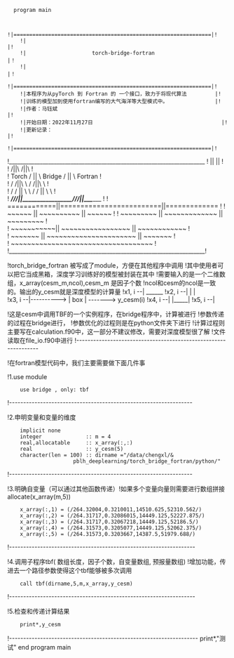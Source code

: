 
      program main 


        !|===============================================================|!
        !|                                                               |!
        !|                     torch-bridge-fortran                      |！
        !|                                                               |！
        !|===============================================================|!
        !|本程序为从pyTorch 到 Fortran 的 一个接口，致力于将现代算法         |!
        !|训练的模型加到使用fortran编写的大气海洋等大型模式中。               |!
        !|作者：马钰斌                                                     |!
        !|开始日期：2022年11月27日                                         |!
        !|更新记录：                                                       |!
        !|===============================================================|!

                                                                      
!______________________________________________________________________ 
!                    ||                         ||                     !          
!                   /||\                       /||\                    !        
!         Torch    / || \         Bridge      / || \   Fortran         !                  
!                 / /||\ \                   / /||\ \                  !                            
!                / / || \ \                 / / || \ \                 !           
!        _______/_/_/||\_\_\_______________/_/_/||\_\_\_______         !
!        ============||=========================||=============        !
!          ~~~~~~    ||       ~~~~~~~~~~        ||  ~~~~~~             ! 
!         ~~~~~~~~~  ||      ~~~~~~~~~~~~~      || ~~~~~~~~~           !       
!         ~~~~~~~~~~~||    ~~~~~~~~~~~~~~~~~    || ~~~~~~~~~~~~        !    
!         ~~~~~~~    ||  ~~~~~~~~~~~~~~~~~~~~~~ || ~~~~~~~             !   
!                 ~~~~~~~~~~~~~~~~~~~~~~~~~~~~~~~~~~~                  !                 
!______________________________________________________________________!                                                                                

!torch_bridge_fortran 被写成了module，方便在其他程序中调用
!其中使用者可以把它当成黑箱，深度学习训练好的模型被封装在其中
!需要输入的是一个二维数组，x_array(cesm_m,ncol),cesm_m 是因子个数
!ncol和cesm的ncol是一致的。输出的y_cesm就是深度模型的计算量
!x1, i --|              ______
!x2, i --|             |     |     
!x3, i --|---------->  | box | ------->  y_cesm(i)
!x4, i --|             |_____|
!x5, i --|              

!这是cesm中调用TBF的一个实例程序，在bridge程序中，计算被进行
!参数传递的过程在bridge进行，
!参数优化的过程则是在python文件夹下进行
!计算过程则主要写在calculation.f90中，这一部分不建议修改，需要对深度模型很了解
!文件读取在file_io.f90中进行
!----------------------------------------------------------------

!在fortran模型代码中，我们主要需要做下面几件事


!1.use module 

        use bridge , only: tbf
         

!-----------------------------------------------------------------

!2.申明变量和变量的维度

        implicit none 
        integer              :: m = 4
        real,allocatable     :: x_array(:,:)
        real                 :: y_cesm(5)
        character(len = 100) :: dirname ="/data/chengxl/&
                         pblh_deeplearning/torch_bridge_fortran/python/"
 
!-----------------------------------------------------------------

!3.明确自变量（可以通过其他函数传递）!如果多个变量向量则需要进行数组拼接
        allocate(x_array(m,5))

        x_array(:,1) = (/264.32004,0.3210011,14510.625,52310.562/)
        x_array(:,2) = (/264.31717,0.32086015,14449.125,52227.875/)
        x_array(:,3) = (/264.31717,0.32067218,14449.125,52186.5/)
        x_array(:,4) = (/264.31573,0.3205077,14449.125,52062.375/)
        x_array(:,5) = (/264.31573,0.3203667,14387.5,51979.688/)

!------------------------------------------------------------------

!4.调用子程序tbf( 数组长度，因子个数，自变量数组, 预报量数组)
!增加功能，传进去一个路径参数使得这个tbf能够被多次调用

        call tbf(dirname,5,m,x_array,y_cesm)

!------------------------------------------------------------------

!5.检查和传递计算结果

        print*,y_cesm 

!-------------------------------------------------------------------
        print*,"测试"
      end program main 
